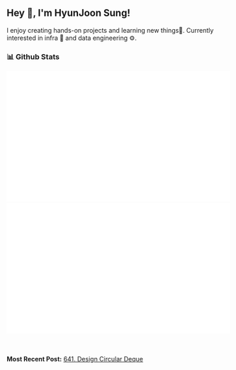 ## Hey 👋, I'm HyunJoon Sung!

I enjoy creating hands-on projects and learning new things👷. Currently interested in infra 📡 and data engineering ⚙️.

### 📊 Github Stats
<div align="center">
<a href='https://github.com/sunghj1118/github-stats-transparent'>
        
![Stats Overview](https://raw.githubusercontent.com/sunghj1118/github-stats-transparent/output/generated/overview.svg)
![Most Used Languages](https://raw.githubusercontent.com/sunghj1118/github-stats-transparent/output/generated/languages.svg)
</a>
</div>

<br>

<!-- START_RECENT_POST -->
**Most Recent Post:** [641. Design Circular Deque](https://sunghj1118.github.io/algorithm/LEET/L641DesignCircularDeque/)
<!-- END_RECENT_POST -->
